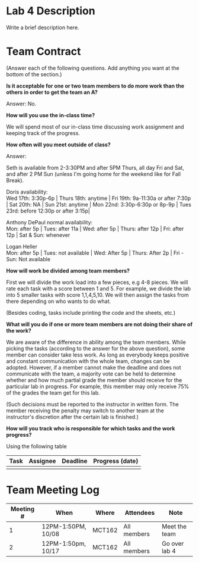 # Lab 4 Description

Write a brief description here.

# Team Contract

(Answer each of the following questions. Add anything you want at the bottom of
the section.)

**Is it acceptable for one or two team members to do more work than the others
in order to get the team an A?**

Answer: No.

**How will you use the in-class time?**

We will spend most of our in-class time discussing work
assignment and keeping track of the progress.

**How often will you meet outside of class?**

Answer:

Seth is available from 2-3:30PM and after 5PM Thurs, all day Fri and Sat, and after 2 PM  Sun (unless I'm going home for the weekend like for Fall Break).
 
Doris availability:  
Wed 17th: 3:30p-6p | Thurs 18th: anytime | Fri 19th: 9a-11:30a or after 7:30p | Sat 20th: NA | Sun 21st: anytime | Mon 22nd: 3:30p-6:30p or 8p-9p | Tues 23rd: before 12:30p or after 3:15p|

Anthony DePaul normal availability:  
Mon: after 5p | Tues: after 11a | Wed: after 5p | Thurs: after 12p | Fri: after 12p | Sat & Sun: whenever

Logan Heller  
Mon: after 5p | Tues: not available | Wed: After 5p | Thurs: After 2p | Fri - Sun: Not available
 
**How will work be divided among team members?**

First we will divide the work load into a few pieces, e.g 4-8
pieces. We will rate each task with a score between 1 and 5. For example, we
divide the lab into 5 smaller tasks with score 1,1,4,5,10. We will then assign
the tasks from there depending on who wants to do what.

(Besides coding, tasks include printing the code and the sheets, etc.)

**What will you do if one or more team members are not doing their share of the work?**

We are aware of the difference in ability among the team
members. While picking the tasks (according to the answer for the above
question), some member can consider take less work. As long as everybody keeps
positive and constant communication with the whole team, changes can be
adopted. However, if a member cannot make the deadline and does not communicate
with the team, a majority vote can be held to determine whether and how much
partial grade the member should receive for the particular lab in progress. For
example, this member may only receive 75% of the grades the team get for this
lab.

(Such decisions must be reported to the instructor in written form. The member
receiving the penalty may switch to another team at the instructor's discretion
after the certain lab is finished.)


**How will you track who is responsible for which tasks and the work progress?**

Using the following table

| Task | Assignee | Deadline | Progress (date) |
|---|---|---|---|
| | | | |


# Team Meeting Log

| Meeting # | When | Where | Attendees | Note |
|---|---|---|---|---|
| 1 | 12PM-1:50PM, 10/08 | MCT162 | All members | Meet the team |
| 2 | 12PM-1:50pm, 10/17 | MCT162 | All members | Go over lab 4 |

